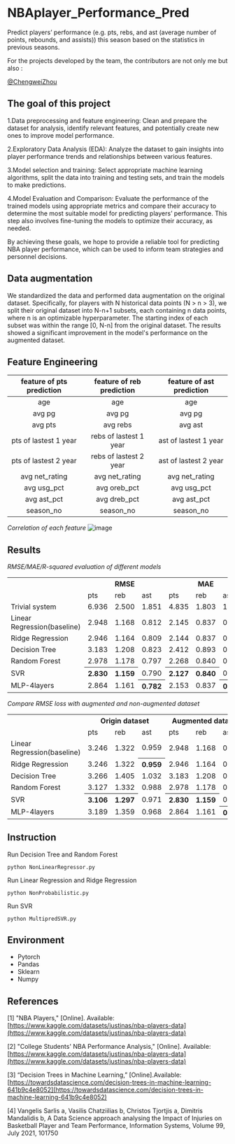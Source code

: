 # NBAplayer_Performance_Pred
Predict players’ performance (e.g. pts, rebs, and ast (average number of points,  rebounds, and assists)) this season based on the statistics in previous seasons.

For the projects developed by the team, the contributors are not only me but also :

[@ChengweiZhou](https://github.com/ChengwZhou)

## The goal of this project
1.Data preprocessing and feature engineering: Clean and prepare the dataset for analysis, identify 
relevant features, and potentially create new ones to improve model performance.

2.Exploratory Data Analysis (EDA): Analyze the dataset to gain insights into player performance 
trends and relationships between various features.

3.Model selection and training: Select appropriate machine learning algorithms, split the data into 
training and testing sets, and train the models to make predictions.

4.Model Evaluation and Comparison: Evaluate the performance of the trained models using 
appropriate metrics and compare their accuracy to determine the most suitable model for predicting 
players’ performance. This step also involves fine-tuning the models to optimize their accuracy, 
as needed.

By achieving these goals, we hope to provide a reliable tool for predicting NBA player 
performance, which can be used to inform team strategies and personnel decisions.

## Data augmentation
We standardized the data and performed data augmentation on the original dataset. 
Specifically, for players with N historical data points (N > n > 3), we split their original dataset 
into N-n+1 subsets, each containing n data points, where n is an optimizable hyperparameter. The 
starting index of each subset was within the range [0, N-n] from the original dataset. The results 
showed a significant improvement in the model's performance on the augmented dataset.

## Feature Engineering
| feature of pts prediction  | feature of reb prediction  | feature of ast prediction |
|:----:|:----:|:----:|
|  age  |   age   |   age   |
| avg pg | avg pg  | avg pg  |
| avg pts | avg rebs  | avg ast  |
| pts of lastest 1 year | rebs of lastest 1 year  | ast of lastest 1 year  |
| pts of lastest 2 year | rebs of lastest 2 year  | ast of lastest 2 year  |
| avg net_rating | avg net_rating  | avg net_rating  |
| avg usg_pct | avg oreb_pct | avg usg_pct |
| avg ast_pct | avg dreb_pct | avg ast_pct |
| season_no | season_no | season_no |

*Correlation of each feature*
![image](https://github.com/RayJiazy/NBAplayer_Performance_Pred/blob/main/images/1685768354627.jpg)

## Results
*RMSE/MAE/R-squared evaluation of different models*
<table>
    <tr>
        <th></th><th colspan="3">RMSE</th><th colspan="3">MAE</th><th colspan="3">R-squared</th>
    </tr>
    <tr>
        <td></td><td>pts</td><td>reb</td><td>ast</td><td>pts</td><td>reb</td><td>ast</td><td>pts</td><td>reb</td><td>ast</td>
    </tr>
    <tr>
        <td>Trivial system</td><td>6.936</td><td>2.500</td><td>1.851</td><td>4.835</td><td>1.803</td><td>1.503</td><td>\</td><td>\</td><td>\</td>
    </tr>
    <tr>
        <td>Linear Regression(baseline)</td><td>2.948</td><td>1.168</td><td>0.812</td><td>2.145</td><td>0.837</td><td>0.549</td><td>0.540</td><td>0.532</td><td>0.556</td>
    </tr>
    <tr>
        <td>Ridge Regression</td><td>2.946</td><td>1.164</td><td>0.809</td><td>2.144</td><td>0.837</td><td>0.549</td><td>0.538</td><td>0.534</td><td>0.563</td>
    </tr>
    <tr>
        <td>Decision Tree</td><td>3.183</td><td>1.208</td><td>0.823</td><td>2.412</td><td>0.893</td><td>0.590</td><td>0.502</td><td>0.517</td><td>0.555</td>
    </tr>
    <tr>
        <td>Random Forest</td><td>2.978</td><td>1.178</td><td>0.797</td><td>2.268</td><td>0.840</td><td>0.568</td><td>0.534</td><td>0.529</td><td>0.570</td>
    </tr>
    <tr>
        <td>SVR</td><th>2.830</th><th>1.159</th><td>0.790</td><th>2.127</th><th>0.840</th><td>0.541</td><th>0.558</th><th>0.537</th><td>0.573</td>
    </tr>
    <tr>
        <td>MLP-4layers</td><td>2.864</td><td>1.161</td><th>0.782</th><td>2.153</td><td>0.837</td><th>0.538</th><td>0.552</td><td>0.536</td><th>0.578</th>
    </tr>
</table>

*Compare RMSE loss with augmented and non-augmented dataset*

<table>
    <tr>
        <th></th><th colspan="3">Origin dataset</th><th colspan="3">Augmented dataset</th>
    </tr>
    <tr>
        <td></td><td>pts</td><td>reb</td><td>ast</td><td>pts</td><td>reb</td><td>ast</td>
    </tr>
    <tr>
        <td>Linear Regression(baseline)</td><td>3.246</td><td>1.322</td><td>0.959</td><td>2.948</td><td>1.168</td><td>0.812</td>
    </tr>
    <tr>
        <td>Ridge Regression</td><td>3.246</td><td>1.322</td><th>0.959</th><td>2.946</td><td>1.164</td><td>0.809</td>
    </tr>
    <tr>
        <td>Decision Tree</td><td>3.266</td><td>1.405</td><td>1.032</td><td>3.183</td><td>1.208</td><td>0.823</td>
    </tr>
    <tr>
        <td>Random Forest</td><td>3.127</td><td>1.332</td><td>0.988</td><td>2.978</td><td>1.178</td><td>0.797</td>
    </tr>
    <tr>
        <td>SVR</td><th>3.106</th><th>1.297</th><td>0.971</td><th>2.830</th><th>1.159</th><td>0.791</td>
    </tr>
    <tr>
        <td>MLP-4layers</td><td>3.189</td><td>1.359</td><td>0.968</td><td>2.864</td><td>1.161</td><th>0.782</th>
    </tr>
</table>

## Instruction
Run Decision Tree and Random Forest
```
python NonLinearRegressor.py
```
Run Linear Regression and Ridge Regression
```
python NonProbabilistic.py
```
Run SVR
```
python MultipredSVR.py
```

## Environment
* Pytorch
* Pandas
* Sklearn
* Numpy

## References
[1] "NBA Players," [Online]. Available: [https://www.kaggle.com/datasets/justinas/nba-players-data](https://www.kaggle.com/datasets/justinas/nba-players-data)

[2] "College Students' NBA Performance Analysis," [Online]. Available: [https://www.kaggle.com/datasets/justinas/nba-players-data](https://www.kaggle.com/datasets/justinas/nba-players-data)

[3]	“Decision Trees in Machine Learning,” [Online].Available: [https://towardsdatascience.com/decision-trees-in-machine-learning-641b9c4e8052](https://towardsdatascience.com/decision-trees-in-machine-learning-641b9c4e8052)

[4]	Vangelis Sarlis a, Vasilis Chatziilias b, Christos Tjortjis a, Dimitris Mandalidis b, A Data Science approach analysing the Impact of Injuries on Basketball Player and Team Performance, Information Systems, Volume 99, July 2021, 101750

